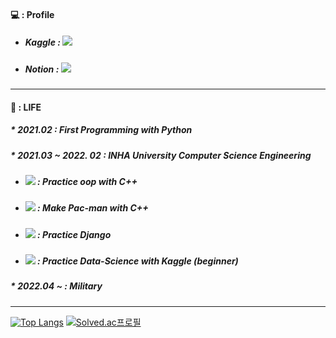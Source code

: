 #### :computer: : Profile 
* ##### Kaggle :  <a href="https://www.kaggle.com/qkrdyddnr"><img src="https://img.shields.io/badge/Kaggle-20BEFF?style=flat-square&logo=Kaggle&logoColor=blue"/></a>

* ##### Notion : <a href="https://www.notion.so/345a311e1ea2437d95ec77cdc617451f"><img src="https://img.shields.io/badge/Notion-000000?style=flat-square&logo=Notion&logoColor=white"/></a>
---

#### :seedling: : LIFE 
##### * 2021.02 : First Programming with Python
##### * 2021.03 ~ 2022. 02 : INHA University Computer Science Engineering
* ##### <a href="https://github.com/yongukpark/oop"><img src="https://img.shields.io/badge/Github-181717?style=flat-square&logo=Github&logoColor=white"/></a> : Practice oop with C++
* ##### <a href="https://github.com/yongukpark/Pac-man"><img src="https://img.shields.io/badge/Github-181717?style=flat-square&logo=Github&logoColor=white"/></a> : Make Pac-man with C++
* ##### <a href="https://github.com/yongukpark/pybo"><img src="https://img.shields.io/badge/Github-181717?style=flat-square&logo=Github&logoColor=white"/></a> : Practice Django
* ##### <a href="https://github.com/yongukpark/Data-Science"><img src="https://img.shields.io/badge/Github-181717?style=flat-square&logo=Github&logoColor=white"/></a> : Practice Data-Science with Kaggle (beginner)
##### * 2022.04 ~ : Military
---

[![Top Langs](https://github-readme-stats.vercel.app/api/top-langs/?username=yongukpark&layout=compact)](https://github.com/anuraghazra/github-readme-stats)        [![Solved.ac프로필](http://mazassumnida.wtf/api/generate_badge?boj=tkzj02)](https://www.acmicpc.net/)          
